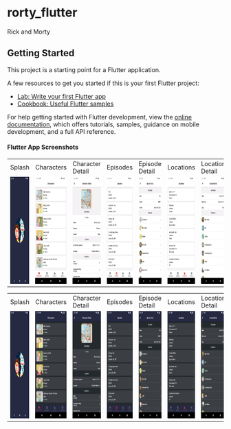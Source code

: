 # rorty_flutter

Rick and Morty

## Getting Started

This project is a starting point for a Flutter application.

A few resources to get you started if this is your first Flutter project:

- [Lab: Write your first Flutter app](https://docs.flutter.dev/get-started/codelab)
- [Cookbook: Useful Flutter samples](https://docs.flutter.dev/cookbook)

For help getting started with Flutter development, view the
[online documentation](https://docs.flutter.dev/), which offers tutorials, samples, guidance on
mobile development, and a full API reference.

#### Flutter App Screenshots

<table>
  <tr>
    <td>Splash</td>
    <td>Characters</td>
    <td>Character Detail</td>
    <td>Episodes</td>
    <td>Episode Detail</td>
    <td>Locations</td>
    <td>Location Detail</td>
    <td>Settings</td>
    <td>Abouts</td>
  </tr>
  <tr>
    <td><img src="art/screenshots/android/splash.png" width=200 height=250></td>
    <td><img src="art/screenshots/android/characters.png" width=200 height=250></td>
    <td><img src="art/screenshots/android/character-detail.png" width=200 height=250></td>
    <td><img src="art/screenshots/android/episodes.png" width=200 height=250></td>
    <td><img src="art/screenshots/android/episode-detail.png" width=200 height=250></td>
    <td><img src="art/screenshots/android/locations.png" width=200 height=250></td>
    <td><img src="art/screenshots/android/location-detail.png" width=200 height=250></td>
    <td><img src="art/screenshots/android/settings.png" width=200 height=250></td>
    <td><img src="art/screenshots/android/abouts.png" width=200 height=250></td>
  </tr>
 </table>

<table>
  <tr>
    <td>Splash</td>
    <td>Characters</td>
    <td>Character Detail</td>
    <td>Episodes</td>
    <td>Episode Detail</td>
    <td>Locations</td>
    <td>Location Detail</td>
    <td>Settings</td>
    <td>Abouts</td>
  </tr>
  <tr>
    <td><img src="art/screenshots/android/splash.png" width=200 height=250></td>
    <td><img src="art/screenshots/android/characters-dark.png" width=200 height=250></td>
    <td><img src="art/screenshots/android/character-detail-dark.png" width=200 height=250></td>
    <td><img src="art/screenshots/android/episodes-dark.png" width=200 height=250></td>
    <td><img src="art/screenshots/android/episode-detail-dark.png" width=200 height=250></td>
    <td><img src="art/screenshots/android/locations-dark.png" width=200 height=250></td>
    <td><img src="art/screenshots/android/location-detail-dark.png" width=200 height=250></td>
    <td><img src="art/screenshots/android/settings-dark.png" width=200 height=250></td>
    <td><img src="art/screenshots/android/abouts-dark.png" width=200 height=250></td>
  </tr>
 </table>
